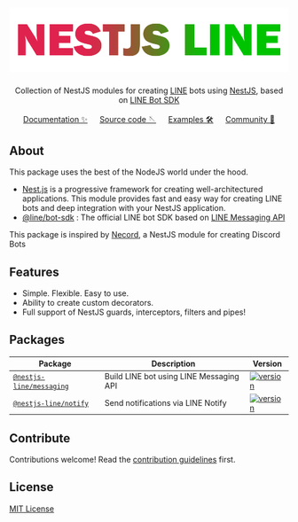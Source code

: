 <div align="center">
   <h1>
       <a href="#"><img src="docs/static/img/banner.png" alt ="NestJS LINE Logo"></a>
   </h1>
   Collection of NestJS modules for creating <a href="https://line.me">LINE</a> bots using <a href="https://nestjs.com">NestJS</a>, based on <a href="https://github.com/line/line-bot-sdk-nodejs">LINE Bot SDK</a>
   <br/><br/>
   <a href="https://wolffparkinson.github.io/nestjs-line">Documentation ✨</a> &emsp; <a href="https://github.com/wolffparkinson/nestjs-line">Source code 🪡</a> &emsp; <a href="https://github.com/wolffparkinson/examples">Examples 🛠️</a> &emsp; <a href="https://discord.gg/vn7ctHe23q">Community 💬</a>
</div>

## About

This package uses the best of the NodeJS world under the hood.

- [Nest.js](https://github.com/nestjs) is a progressive framework for creating well-architectured applications. This module provides fast and easy way for creating LINE bots and deep integration with your NestJS application.
- [@line/bot-sdk](https://github.com/line/line-bot-sdk-nodejs) : The official LINE bot SDK based on [LINE Messaging API](https://developers.line.biz/en/docs/messaging-api)

This package is inspired by [Necord](https://github.com/necordjs/necord), a NestJS module for creating Discord Bots

## Features

- Simple. Flexible. Easy to use.
- Ability to create custom decorators.
- Full support of NestJS guards, interceptors, filters and pipes!

## Packages

| Package                                          | Description                             | Version                                                                                                                     |
| ------------------------------------------------ | --------------------------------------- | --------------------------------------------------------------------------------------------------------------------------- |
| [`@nestjs-line/messaging`](./packages/messaging) | Build LINE bot using LINE Messaging API | [![version](https://img.shields.io/npm/v/@nestjs-line/messaging.svg)](https://www.npmjs.com/package/@nestjs-line/messaging) |
| [`@nestjs-line/notify`](./packages/notify) | Send notifications via LINE Notify | [![version](https://img.shields.io/npm/v/@nestjs-line/notify.svg)](https://www.npmjs.com/package/@nestjs-line/notify) |

## Contribute

Contributions welcome! Read the [contribution guidelines](.github/CONTRIBUTING.md) first.

## License

[MIT License](LICENSE)
